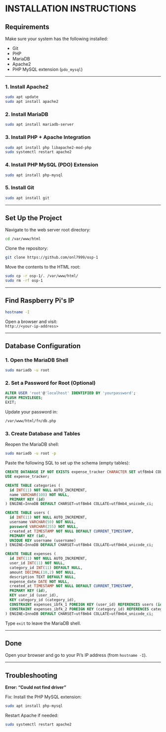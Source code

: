 # INSTALLATION INSTRUCTIONS
## Requirements

Make sure your system has the following installed:

- Git
- PHP
- MariaDB
- Apache2
- PHP MySQL extension (`pdo_mysql`)

---

### 1. Install Apache2

```bash
sudo apt update
sudo apt install apache2
```

### 2. Install MariaDB

```bash
sudo apt install mariadb-server
```

### 3. Install PHP + Apache Integration

```bash
sudo apt install php libapache2-mod-php
sudo systemctl restart apache2
```

### 4. Install PHP MySQL (PDO) Extension

```bash
sudo apt install php-mysql
```

### 5. Install Git

```bash
sudo apt install git
```

---

## Set Up the Project

Navigate to the web server root directory:

```bash
cd /var/www/html
```

Clone the repository:

```bash
git clone https://github.com/onl7999/osp-1
```

Move the contents to the HTML root:

```bash
sudo cp -r osp-1/. /var/www/html/
sudo rm -rf osp-1
```

---

## Find  Raspberry Pi's IP

```bash
hostname -I
```

Open a browser and visit:  
`http://<your-ip-address>`

---

## Database Configuration

### 1. Open the MariaDB Shell

```bash
sudo mariadb -u root
```

### 2. Set a Password for Root (Optional)

```sql
ALTER USER 'root'@'localhost' IDENTIFIED BY 'yourpassword';
FLUSH PRIVILEGES;
EXIT;
```

Update your password in:

```bash
/var/www/html/fn/db.php
```

### 3. Create Database and Tables

Reopen the MariaDB shell:

```bash
sudo mariadb -u root -p
```

Paste the following SQL to set up the schema (empty tables):

```sql
CREATE DATABASE IF NOT EXISTS expense_tracker CHARACTER SET utf8mb4 COLLATE utf8mb4_unicode_ci;
USE expense_tracker;

CREATE TABLE categories (
  id INT(11) NOT NULL AUTO_INCREMENT,
  name VARCHAR(100) NOT NULL,
  PRIMARY KEY (id)
) ENGINE=InnoDB DEFAULT CHARSET=utf8mb4 COLLATE=utf8mb4_unicode_ci;

CREATE TABLE users (
  id INT(11) NOT NULL AUTO_INCREMENT,
  username VARCHAR(50) NOT NULL,
  password VARCHAR(255) NOT NULL,
  created_at TIMESTAMP NOT NULL DEFAULT CURRENT_TIMESTAMP,
  PRIMARY KEY (id),
  UNIQUE KEY username (username)
) ENGINE=InnoDB DEFAULT CHARSET=utf8mb4 COLLATE=utf8mb4_unicode_ci;

CREATE TABLE expenses (
  id INT(11) NOT NULL AUTO_INCREMENT,
  user_id INT(11) NOT NULL,
  category_id INT(11) DEFAULT NULL,
  amount DECIMAL(10,2) NOT NULL,
  description TEXT DEFAULT NULL,
  expense_date DATE NOT NULL,
  created_at TIMESTAMP NOT NULL DEFAULT CURRENT_TIMESTAMP,
  PRIMARY KEY (id),
  KEY user_id (user_id),
  KEY category_id (category_id),
  CONSTRAINT expenses_ibfk_1 FOREIGN KEY (user_id) REFERENCES users (id) ON DELETE CASCADE,
  CONSTRAINT expenses_ibfk_2 FOREIGN KEY (category_id) REFERENCES categories (id) ON DELETE SET NULL
) ENGINE=InnoDB DEFAULT CHARSET=utf8mb4 COLLATE=utf8mb4_unicode_ci;
```

Type `exit` to leave the MariaDB shell.

---

## Done

Open your browser and go to your Pi’s IP address (from `hostname -I`).

---

## Troubleshooting

**Error: “Could not find driver”**

Fix: Install the PHP MySQL extension:

```bash
sudo apt install php-mysql
```

Restart Apache if needed:

```bash
sudo systemctl restart apache2
```
